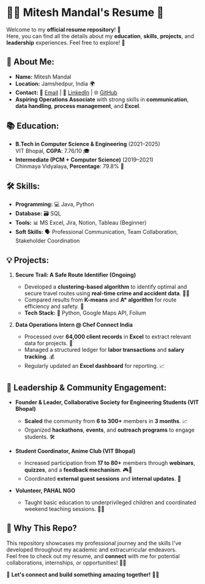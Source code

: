 # 👨‍💻 **Mitesh Mandal's Resume** 📝

Welcome to my **official resume repository**! 🎉  
Here, you can find all the details about my **education**, **skills**, **projects**, and **leadership** experiences. Feel free to explore! 🌟

## 🚀 About Me:
- **Name:** Mitesh Mandal
- **Location:** Jamshedpur, India 🌍
- **Contact:** 📧 [Email](mailto:mitesh.mandal2021@gmail.com) | 🔗 [LinkedIn](https://linkedin.com/in/miteshmandal) | 🌐 [GitHub](https://github.com/Light-D-Bulb)
- **Aspiring Operations Associate** with strong skills in **communication**, **data handling**, **process management**, and **Excel**.

## 📚 Education:
- **B.Tech in Computer Science & Engineering** (2021–2025)  
  VIT Bhopal, **CGPA**: 7.76/10 🎓
- **Intermediate (PCM + Computer Science)** (2019–2021)  
  Chinmaya Vidyalaya, **Percentage**: 79.8% 🎒

## 🛠 Skills:
- **Programming:** 💻 Java, Python
- **Database:** 🗃 SQL
- **Tools:** 📊 MS Excel, Jira, Notion, Tableau (Beginner)
- **Soft Skills:** 🗣 Professional Communication, Team Collaboration, Stakeholder Coordination

## 💡 Projects:
1. **Secure Trail: A Safe Route Identifier (Ongoing)**  
   - Developed a **clustering-based algorithm** to identify optimal and secure travel routes using **real-time crime and accident data**. 🚗💡
   - Compared results from **K-means** and **A\* algorithm** for route efficiency and safety. 📍
   - **Tech Stack:** 🐍 Python, Google Maps API, Folium

2. **Data Operations Intern @ Chef Connect India**  
   - Processed over **64,000 client records** in **Excel** to extract relevant data for projects. 📂
   - Managed a structured ledger for **labor transactions** and **salary tracking**. 💰
   - Regularly updated an **Excel dashboard** for reporting. 📈

## 🌟 Leadership & Community Engagement:
- **Founder & Leader, Collaborative Society for Engineering Students (VIT Bhopal)**  
  - **Scaled** the community from **6 to 300+** members in **3 months**. 📈
  - Organized **hackathons**, **events**, and **outreach programs** to engage students. 🛠
  
- **Student Coordinator, Anime Club (VIT Bhopal)**  
  - Increased participation from **17 to 80+** members through **webinars**, **quizzes**, and a **feedback mechanism**. 🎮📅
  - Coordinated **external guest sessions** and **internal updates**. 🔄

- **Volunteer, PAHAL NGO**  
  - Taught basic education to underprivileged children and coordinated weekend teaching sessions. 🏫💡

## 📢 Why This Repo?
This repository showcases my professional journey and the skills I've developed throughout my academic and extracurricular endeavors.  
Feel free to check out my resume, and **connect** with me for potential collaborations, internships, or opportunities! 🤝✨

🔗 **Let's connect and build something amazing together!** 🚀🌟
